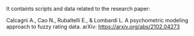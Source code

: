 It containts scripts and data related to the research paper:

Calcagnì A., Cao N., Rubaltelli E., & Lombardi L. A psychometric modeling approach to fuzzy rating data. arXiv: https://arxiv.org/abs/2102.04273
